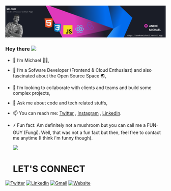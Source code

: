 ![](https://github.com/anekemichael/anekemichael/blob/main/mybanner2.png)
### Hey there <img src="https://media.giphy.com/media/hvRJCLFzcasrR4ia7z/giphy.gif" height="25px">

- 🔭 I’m Michael 🙋‍♂️,
- 🥑 I’m a Sofware Developer (Frontend & Cloud Enthusiast) and also fascinated about the Open Source Space 🌏,
- 👯 I’m looking to collaborate with clients and teams and build some complex projects,
- 💬 Ask me about code and tech related stuffs,
- 📫 You can reach me: [Twitter](https://twitter.com/d1_codes/) , [Instagram](https://instagram.com/d1_codes/) , [LinkedIn](https://www.linkedin.com/in/aneke-michael-19718a1a4/).
- ⚡ Fun fact: Am definitely not a mushroom but you can call me a FUN-GUY (Fungi). Well, that was not a fun fact but then, feel free to contact me anytime (I think i'm funny though).

  ![](https://github-readme-stats.vercel.app/api?username=anekemichael&show_icons=true&theme=radical)
  
  # LET'S CONNECT

[![Twitter](https://img.shields.io/badge/Twitter-1DA1F2?style=for-the-badge&logo=twitter&logoColor=white)](https://twitter.com/d1_codes) [![LinkedIn](https://img.shields.io/badge/LinkedIn-0077B5?style=for-the-badge&logo=linkedin&logoColor=white)](https://www.linkedin.com/in/aneke-michael-19718a1a4) [![Gmail](https://img.shields.io/badge/Gmail-D14836?style=for-the-badge&logo=gmail&logoColor=white)](mailto:anekemikeobiora2@gmail.com) [![Website](https://img.shields.io/badge/website-000000?style=for-the-badge&logo=About.me&logoColor=white)](https://anekemichael.vercel.app/) 

<!--
**anekemichael/anekemichael** is a ✨ _special_ ✨ repository because its `README.md` (this file) appears on your GitHub profile.

Here are some ideas to get you started:


-->
